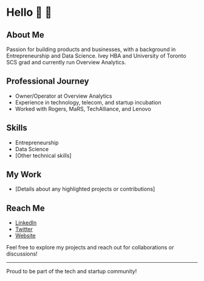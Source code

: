 # Hello 👋 👋

## About Me
Passion for building products and businesses, with a background in Entrepreneurship and Data Science. Ivey HBA and University of Toronto SCS grad and currently run Overview Analytics.

## Professional Journey
- Owner/Operator at Overview Analytics
- Experience in technology, telecom, and startup incubation
- Worked with Rogers, MaRS, TechAlliance, and Lenovo

## Skills
- Entrepreneurship
- Data Science
- [Other technical skills]

## My Work
- [Details about any highlighted projects or contributions]

## Reach Me
- [LinkedIn ](https://linkedin.com/in/alecjmiller)
- [Twitter ](https://x.com/gener8ive)
- [Website ](https://mgd1984.github.io/personal-site)

Feel free to explore my projects and reach out for collaborations or discussions!

---

Proud to be part of the tech and startup community!

